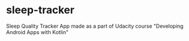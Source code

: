 # sleep-tracker
Sleep Quality Tracker App made as a part of Udacity course "Developing Android Apps with Kotlin"
